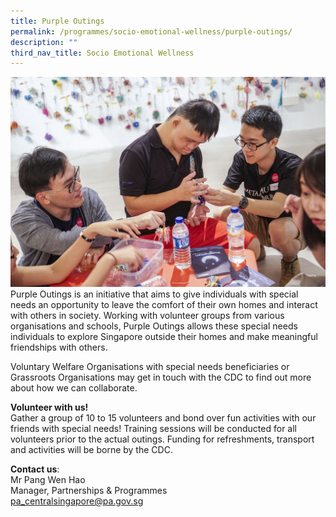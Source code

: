 ```yaml
---
title: Purple Outings
permalink: /programmes/socio-emotional-wellness/purple-outings/
description: ""
third_nav_title: Socio Emotional Wellness
---
```

![Purple Outing](/images/Programmes/purple-outings-2.jpg)
Purple Outings is an initiative that aims to give individuals with special needs an opportunity to leave the comfort of their own homes and interact with others in society. Working with volunteer groups from various organisations and schools, Purple Outings allows these special needs individuals to explore Singapore outside their homes and make meaningful friendships with others.

Voluntary Welfare Organisations with special needs beneficiaries or Grassroots Organisations may get in touch with the CDC to find out more about how we can collaborate.

**Volunteer with us!**  
Gather a group of 10 to 15 volunteers and bond over fun activities with our friends with special needs! Training sessions will be conducted for all volunteers prior to the actual outings. Funding for refreshments, transport and activities will be borne by the CDC. 

**Contact us**:  
Mr Pang Wen Hao  
Manager, Partnerships & Programmes  
[pa_centralsingapore@pa.gov.sg](mailto:pa_centralsingapore@pa.gov.sg)